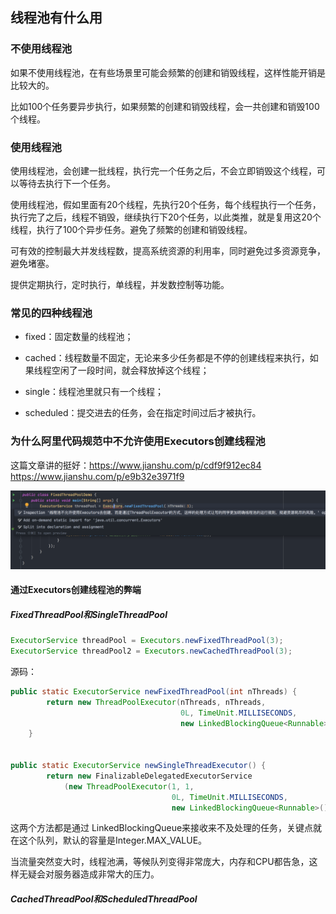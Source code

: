 ## 线程池有什么用

### 不使用线程池

如果不使用线程池，在有些场景里可能会频繁的创建和销毁线程，这样性能开销是比较大的。

比如100个任务要异步执行，如果频繁的创建和销毁线程，会一共创建和销毁100个线程。

### 使用线程池

使用线程池，会创建一批线程，执行完一个任务之后，不会立即销毁这个线程，可以等待去执行下一个任务。

使用线程池，假如里面有20个线程，先执行20个任务，每个线程执行一个任务，执行完了之后，线程不销毁，继续执行下20个任务，以此类推，就是复用这20个线程，执行了100个异步任务。避免了频繁的创建和销毁线程。

可有效的控制最大并发线程数，提高系统资源的利用率，同时避免过多资源竞争，避免堵塞。

提供定期执行，定时执行，单线程，并发数控制等功能。

### 常见的四种线程池

- fixed：固定数量的线程池；

- cached：线程数量不固定，无论来多少任务都是不停的创建线程来执行，如果线程空闲了一段时间，就会释放掉这个线程；
- single：线程池里就只有一个线程；
- scheduled：提交进去的任务，会在指定时间过后才被执行。



### 为什么阿里代码规范中不允许使用Executors创建线程池

这篇文章讲的挺好：https://www.jianshu.com/p/cdf9f912ec84      https://www.jianshu.com/p/e9b32e3971f9

<img src="26：线程池.assets/image-20210908084816388.png" alt="image-20210908084816388" style="zoom:80%;" />

#### 通过Executors创建线程池的弊端

##### FixedThreadPool和SingleThreadPool

```java
ExecutorService threadPool = Executors.newFixedThreadPool(3);
ExecutorService threadPool2 = Executors.newCachedThreadPool(3);
```

源码：

```java
public static ExecutorService newFixedThreadPool(int nThreads) {
        return new ThreadPoolExecutor(nThreads, nThreads,
                                      0L, TimeUnit.MILLISECONDS,
                                      new LinkedBlockingQueue<Runnable>());
    }


public static ExecutorService newSingleThreadExecutor() {
        return new FinalizableDelegatedExecutorService
            (new ThreadPoolExecutor(1, 1,
                                    0L, TimeUnit.MILLISECONDS,
                                    new LinkedBlockingQueue<Runnable>()));
```

这两个方法都是通过 LinkedBlockingQueue<Runnable>来接收来不及处理的任务，关键点就在这个队列，默认的容量是Integer.MAX_VALUE。

当流量突然变大时，线程池满，等候队列变得非常庞大，内存和CPU都告急，这样无疑会对服务器造成非常大的压力。

##### CachedThreadPool和ScheduledThreadPool

##### 



